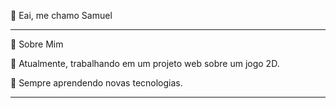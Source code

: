 👋 Eai, me chamo Samuel


---

🚀 Sobre Mim

🔭 Atualmente, trabalhando em um projeto web sobre um jogo 2D.

🌱 Sempre aprendendo novas tecnologias.

---

